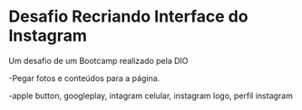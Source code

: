 # Desafio Recriando Interface do Instagram 
 Um desafio de um Bootcamp realizado pela DIO

 -Pegar fotos e conteúdos para a página.

 -apple button, googleplay, intagram celular, instagram logo, perfil instagram

 

